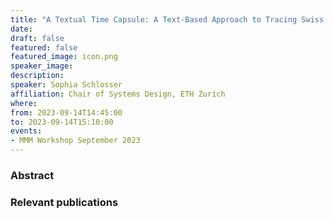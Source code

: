 ```yaml
---
title: "A Textual Time Capsule: A Text-Based Approach to Tracing Swiss Elite Polarization Across 130 Years"
date:
draft: false
featured: false
featured_image: icon.png
speaker_image:
description:
speaker: Sophia Schlosser
affiliation: Chair of Systems Design, ETH Zurich 
where:
from: 2023-09-14T14:45:00
to: 2023-09-14T15:10:00
events:
- MMM Workshop September 2023
---
```


### Abstract


### Relevant publications 


